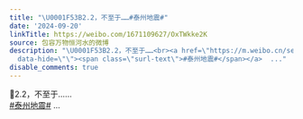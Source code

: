 ```yaml
---
title: "\U0001F53B2.2，不至于……#泰州地震#"
date: '2024-09-20'
linkTitle: https://weibo.com/1671109627/OxTWkke2K
source: 包容万物恒河水的微博
description: "\U0001F53B2.2，不至于……<br><a href=\"https://m.weibo.cn/search?containerid=231522type%3D1%26t%3D10%26q%3D%23%E6%B3%B0%E5%B7%9E%E5%9C%B0%E9%9C%87%23\"
  data-hide=\"\"><span class=\"surl-text\">#泰州地震#</span></a>  ..."
disable_comments: true
---
```

🔻2.2，不至于……<br><a href="https://m.weibo.cn/search?containerid=231522type%3D1%26t%3D10%26q%3D%23%E6%B3%B0%E5%B7%9E%E5%9C%B0%E9%9C%87%23" data-hide=""><span class="surl-text">#泰州地震#</span></a>  ...